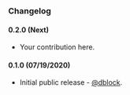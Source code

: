 ### Changelog

#### 0.2.0 (Next)

* Your contribution here.

#### 0.1.0 (07/19/2020)

* Initial public release - [@dblock](https://github.com/dblock).
